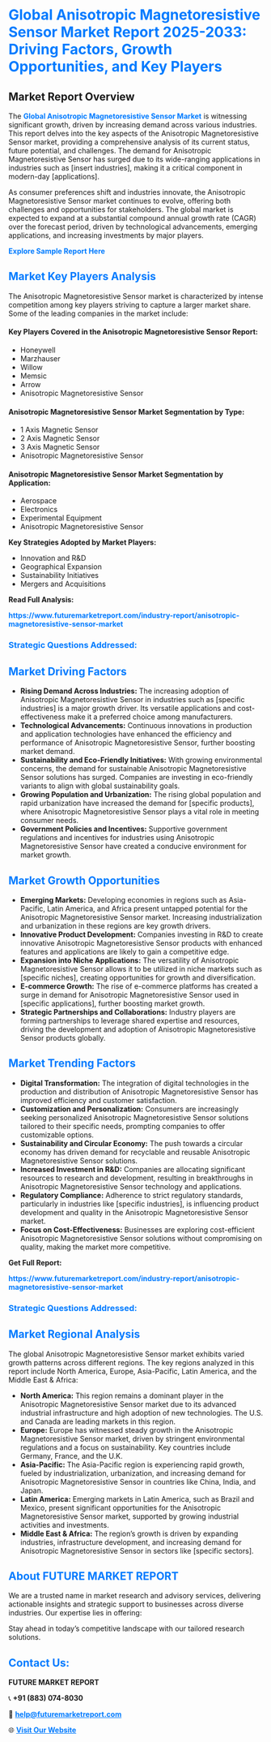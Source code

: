 <h1 style="color: #007BFF;">Global Anisotropic Magnetoresistive Sensor Market Report 2025-2033: Driving Factors, Growth Opportunities, and Key Players</h1>

<section id="overview">
<h2>Market Report Overview</h2>
<p>The <a href="https://www.futuremarketreport.com/industry-report/anisotropic-magnetoresistive-sensor-market" style="color: #007BFF; text-decoration: none;"><strong>Global Anisotropic Magnetoresistive Sensor Market</strong></a> is witnessing significant growth, driven by increasing demand across various industries. This report delves into the key aspects of the Anisotropic Magnetoresistive Sensor market, providing a comprehensive analysis of its current status, future potential, and challenges. The demand for Anisotropic Magnetoresistive Sensor has surged due to its wide-ranging applications in industries such as [insert industries], making it a critical component in modern-day [applications].</p>
<p>As consumer preferences shift and industries innovate, the Anisotropic Magnetoresistive Sensor market continues to evolve, offering both challenges and opportunities for stakeholders. The global market is expected to expand at a substantial compound annual growth rate (CAGR) over the forecast period, driven by technological advancements, emerging applications, and increasing investments by major players.</p>
</section>

<section id="overview">
<p><a href="https://www.futuremarketreport.com/request-sample/reportId=99194" style="color: #007BFF; text-decoration: none;"><strong>Explore Sample Report Here</strong></a></p>
</section>

<section id="key-players">
<h2 style="color: #007BFF;">Market Key Players Analysis</h2>
<p>The Anisotropic Magnetoresistive Sensor market is characterized by intense competition among key players striving to capture a larger market share. Some of the leading companies in the market include:</p>
<h4>Key Players Covered in the Anisotropic Magnetoresistive Sensor Report:</h4>
<ul><li>Honeywell</li><li>Marzhauser</li><li>Willow</li><li>Memsic</li><li>Arrow</li><li>Anisotropic Magnetoresistive Sensor</li></ul>
<h4>Anisotropic Magnetoresistive Sensor Market Segmentation by Type:</h4>
<ul><li>1 Axis Magnetic Sensor</li><li>2 Axis Magnetic Sensor</li><li>3 Axis Magnetic Sensor</li><li>Anisotropic Magnetoresistive Sensor</li></ul>

<h4>Anisotropic Magnetoresistive Sensor Market Segmentation by Application:</h4>
<ul><li>Aerospace</li><li>Electronics</li><li>Experimental Equipment</li><li>Anisotropic Magnetoresistive Sensor</li></ul>
<p><strong>Key Strategies Adopted by Market Players:</strong></p>
<ul>
<li>Innovation and R&D</li>
<li>Geographical Expansion</li>
<li>Sustainability Initiatives</li>
<li>Mergers and Acquisitions</li>
</ul>
</section>

<section>
<p><strong>Read Full Analysis: </strong></p><a href="https://www.futuremarketreport.com/industry-report/anisotropic-magnetoresistive-sensor-market" style="color: #007BFF; text-decoration: none;"><strong>https://www.futuremarketreport.com/industry-report/anisotropic-magnetoresistive-sensor-market</strong></a>
<h3 style="color: #007BFF;">Strategic Questions Addressed:</h3>
</section>

<section id="driving-factors">
<h2 style="color: #007BFF;">Market Driving Factors</h2>
<ul>
<li><strong>Rising Demand Across Industries:</strong> The increasing adoption of Anisotropic Magnetoresistive Sensor in industries such as [specific industries] is a major growth driver. Its versatile applications and cost-effectiveness make it a preferred choice among manufacturers.</li>
<li><strong>Technological Advancements:</strong> Continuous innovations in production and application technologies have enhanced the efficiency and performance of Anisotropic Magnetoresistive Sensor, further boosting market demand.</li>
<li><strong>Sustainability and Eco-Friendly Initiatives:</strong> With growing environmental concerns, the demand for sustainable Anisotropic Magnetoresistive Sensor solutions has surged. Companies are investing in eco-friendly variants to align with global sustainability goals.</li>
<li><strong>Growing Population and Urbanization:</strong> The rising global population and rapid urbanization have increased the demand for [specific products], where Anisotropic Magnetoresistive Sensor plays a vital role in meeting consumer needs.</li>
<li><strong>Government Policies and Incentives:</strong> Supportive government regulations and incentives for industries using Anisotropic Magnetoresistive Sensor have created a conducive environment for market growth.</li>
</ul>
</section>

<section id="growth-opportunities">
<h2 style="color: #007BFF;">Market Growth Opportunities</h2>
<ul>
<li><strong>Emerging Markets:</strong> Developing economies in regions such as Asia-Pacific, Latin America, and Africa present untapped potential for the Anisotropic Magnetoresistive Sensor market. Increasing industrialization and urbanization in these regions are key growth drivers.</li>
<li><strong>Innovative Product Development:</strong> Companies investing in R&D to create innovative Anisotropic Magnetoresistive Sensor products with enhanced features and applications are likely to gain a competitive edge.</li>
<li><strong>Expansion into Niche Applications:</strong> The versatility of Anisotropic Magnetoresistive Sensor allows it to be utilized in niche markets such as [specific niches], creating opportunities for growth and diversification.</li>
<li><strong>E-commerce Growth:</strong> The rise of e-commerce platforms has created a surge in demand for Anisotropic Magnetoresistive Sensor used in [specific applications], further boosting market growth.</li>
<li><strong>Strategic Partnerships and Collaborations:</strong> Industry players are forming partnerships to leverage shared expertise and resources, driving the development and adoption of Anisotropic Magnetoresistive Sensor products globally.</li>
</ul>
</section>

<section id="trending-factors">
<h2 style="color: #007BFF;">Market Trending Factors</h2>
<ul>
<li><strong>Digital Transformation:</strong> The integration of digital technologies in the production and distribution of Anisotropic Magnetoresistive Sensor has improved efficiency and customer satisfaction.</li>
<li><strong>Customization and Personalization:</strong> Consumers are increasingly seeking personalized Anisotropic Magnetoresistive Sensor solutions tailored to their specific needs, prompting companies to offer customizable options.</li>
<li><strong>Sustainability and Circular Economy:</strong> The push towards a circular economy has driven demand for recyclable and reusable Anisotropic Magnetoresistive Sensor solutions.</li>
<li><strong>Increased Investment in R&D:</strong> Companies are allocating significant resources to research and development, resulting in breakthroughs in Anisotropic Magnetoresistive Sensor technology and applications.</li>
<li><strong>Regulatory Compliance:</strong> Adherence to strict regulatory standards, particularly in industries like [specific industries], is influencing product development and quality in the Anisotropic Magnetoresistive Sensor market.</li>
<li><strong>Focus on Cost-Effectiveness:</strong> Businesses are exploring cost-efficient Anisotropic Magnetoresistive Sensor solutions without compromising on quality, making the market more competitive.</li>
</ul>
</section>

<section>
<p><strong>Get Full Report: </strong></p><a href="https://www.futuremarketreport.com/industry-report/anisotropic-magnetoresistive-sensor-market" style="color: #007BFF; text-decoration: none;"><strong>https://www.futuremarketreport.com/industry-report/anisotropic-magnetoresistive-sensor-market</strong></a>
<h3 style="color: #007BFF;">Strategic Questions Addressed:</h3>
</section>


<section id="regional-analysis">
<h2 style="color: #007BFF;">Market Regional Analysis</h2>
<p>The global Anisotropic Magnetoresistive Sensor market exhibits varied growth patterns across different regions. The key regions analyzed in this report include North America, Europe, Asia-Pacific, Latin America, and the Middle East & Africa:</p>
<ul>
<li><strong>North America:</strong> This region remains a dominant player in the Anisotropic Magnetoresistive Sensor market due to its advanced industrial infrastructure and high adoption of new technologies. The U.S. and Canada are leading markets in this region.</li>
<li><strong>Europe:</strong> Europe has witnessed steady growth in the Anisotropic Magnetoresistive Sensor market, driven by stringent environmental regulations and a focus on sustainability. Key countries include Germany, France, and the U.K.</li>
<li><strong>Asia-Pacific:</strong> The Asia-Pacific region is experiencing rapid growth, fueled by industrialization, urbanization, and increasing demand for Anisotropic Magnetoresistive Sensor in countries like China, India, and Japan.</li>
<li><strong>Latin America:</strong> Emerging markets in Latin America, such as Brazil and Mexico, present significant opportunities for the Anisotropic Magnetoresistive Sensor market, supported by growing industrial activities and investments.</li>
<li><strong>Middle East & Africa:</strong> The region’s growth is driven by expanding industries, infrastructure development, and increasing demand for Anisotropic Magnetoresistive Sensor in sectors like [specific sectors].</li>
</ul>
</section>

<footer>
<h2 style="color: #007BFF;">About FUTURE MARKET REPORT</h2>
<p>We are a trusted name in market research and advisory services, delivering actionable insights and strategic support to businesses across diverse industries. Our expertise lies in offering:</p>

<p>Stay ahead in today’s competitive landscape with our tailored research solutions.</p>

<h2 style="color: #007BFF;">Contact Us:</h2>
<p><strong>FUTURE MARKET REPORT</strong></p>
<p>📞 <strong>+91 (883) 074-8030</strong></p>
<p>📧 <strong><a href="mailto:help@futuremarketreport.com" style="color: #007BFF;">help@futuremarketreport.com</a></strong></p>
<p>🌐 <strong><a href="https://www.futuremarketreport.com/" style="color: #007BFF;">Visit Our Website</a></strong></p>
</footer>